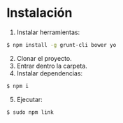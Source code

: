 

Instalación
===============

1. Instalar herramientas:
```bash
$ npm install -g grunt-cli bower yo
```
2. Clonar el proyecto.
3. Entrar dentro la carpeta.
4. Instalar dependencias:
```bash
$ npm i
```
5. Ejecutar:
```bash
$ sudo npm link
```
